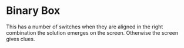# Binary Box
This has a number of switches when they are aligned in the right combination
the solution emerges on the screen. Otherwise the screen gives clues.
